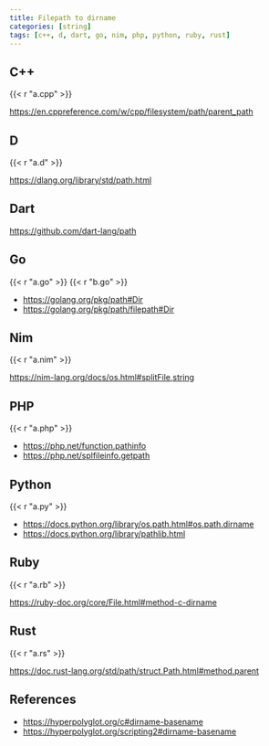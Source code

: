 ```yaml
---
title: Filepath to dirname
categories: [string]
tags: [c++, d, dart, go, nim, php, python, ruby, rust]
---
```


## C++

{{< r "a.cpp" >}}

<https://en.cppreference.com/w/cpp/filesystem/path/parent_path>

## D

{{< r "a.d" >}}

<https://dlang.org/library/std/path.html>

## Dart

<https://github.com/dart-lang/path>

## Go

{{< r "a.go" >}}
{{< r "b.go" >}}

- <https://golang.org/pkg/path#Dir>
- <https://golang.org/pkg/path/filepath#Dir>

## Nim

{{< r "a.nim" >}}

<https://nim-lang.org/docs/os.html#splitFile,string>

## PHP

{{< r "a.php" >}}

- <https://php.net/function.pathinfo>
- <https://php.net/splfileinfo.getpath>

## Python

{{< r "a.py" >}}

- <https://docs.python.org/library/os.path.html#os.path.dirname>
- <https://docs.python.org/library/pathlib.html>

## Ruby

{{< r "a.rb" >}}

<https://ruby-doc.org/core/File.html#method-c-dirname>

## Rust

{{< r "a.rs" >}}

<https://doc.rust-lang.org/std/path/struct.Path.html#method.parent>

## References

- <https://hyperpolyglot.org/c#dirname-basename>
- <https://hyperpolyglot.org/scripting2#dirname-basename>
